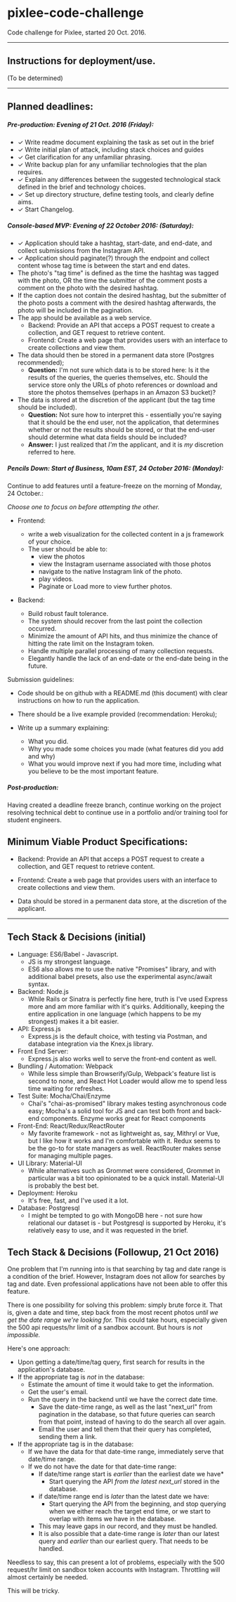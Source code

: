 # pixlee-code-challenge

Code challenge for Pixlee, started 20 Oct. 2016.

---

## Instructions for deployment/use.

(To be determined)

---

## Planned deadlines:

##### Pre-production: Evening of 21 Oct. 2016 (Friday):

* ✓ Write readme document explaining the task as set out in the brief
* ✓ Write initial plan of attack, including stack choices and guides
* ✓ Get clarification for any unfamiliar phrasing.  
* ✓ Write backup plan for any unfamiliar technologies that the plan requires.
* ✓ Explain any differences between the suggested technological stack defined in the brief and technology choices.
* ✓ Set up directory structure, define testing tools, and clearly define aims.  
* ✓ Start Changelog.

##### Console-based MVP: Evening of 22 October 2016: (Saturday):

* ✓ Application should take a hashtag, start-date, and end-date, and collect submissions from the Instagram API.
* ✓ Application should paginate(?) through the endpoint and collect content whose tag time is between the start and end dates.
* The photo's "tag time" is defined as the time the hashtag was tagged with the photo, OR the time the submitter of the comment posts a comment on the photo with the desired hashtag.  
* If the caption does not contain the desired hashtag, but the submitter of the photo posts a comment with the desired hashtag afterwards, the photo will be included in the pagination.
* The app should be available as a web service.
  * Backend: Provide an API that acceps a POST request to create a collection, and GET request to retrieve content.
  * Frontend: Create a web page that provides users with an interface to create collections and view them.  
* The data should then be stored in a permanent data store (Postgres recommended);
  * **Question:** I'm not sure which data is to be stored here: Is it the results of the queries, the queries themselves, etc. Should the service store only the URLs of photo references or download and store the photos themselves (perhaps in an Amazon S3 bucket)?
* The data is stored at the discretion of the applicant (but the tag time should be included).
  * **Question:** Not sure how to interpret this - essentially you're saying that it should be the end user, not the application, that determines whether or not the results should be stored, or that the end-user should determine what data fields should be included?
  * **Answer:** I just realized that *I'm* the applicant, and it is *my* discretion referred to here.

##### Pencils Down: Start of Business, 10am EST, 24 October 2016: (Monday):

Continue to add features until a feature-freeze on the morning of Monday, 24 October.:

*Choose one to focus on before attempting the other.*

* Frontend:
  * write a web visualization for the collected content in a js framework of your choice.
  * The user should be able to:
    * view the photos
    * view the Instagram username associated with those photos
    * navigate to the native Instagram link of the photo.
    * play videos.
    * Paginate or Load more to view further photos.

* Backend:
  * Build robust fault tolerance.
  * The system should recover from the last point the collection occurred.  
  * Minimize the amount of API hits, and thus minimize the chance of hitting the rate limit on the Instagram token.
  * Handle multiple parallel processing of many collection requests.  
  * Elegantly handle the lack of an end-date or the end-date being in the future.

Submission guidelines:

* Code should be on github with a README.md (this document) with clear instructions on how to run the application.

* There should be a live example provided (recommendation: Heroku);

* Write up a summary explaining:
  * What you did.
  * Why you made some choices you made (what features did you add and why)
  * What you would improve next if you had more time, including what you believe to be the most important feature.  

##### Post-production:

Having created a deadline freeze branch, continue working on the project resolving technical debt to continue use in a portfolio and/or training tool for student engineers.

## Minimum Viable Product Specifications:

* Backend: Provide an API that acceps a POST request to create a collection, and GET request to retrieve content.

* Frontend: Create a web page that provides users with an interface to create collections and view them.  

* Data should be stored in a permanent data store, at the discretion of the applicant.

---

## Tech Stack & Decisions (initial)

* Language: ES6/Babel - Javascript.
  * JS is my strongest language.
  * ES6 also allows me to use the native "Promises" library, and with additional babel presets, also use the experimental async/await syntax.
* Backend: Node.js
  * While Rails or Sinatra is perfectly fine here, truth is I've used Express more and am more familiar with it's quirks.  Additionally, keeping the entire application in one language (which happens to be my strongest) makes it a bit easier.
* API: Express.js
  * Express.js is the default choice, with testing via Postman, and database integration via the Knex.js library.
* Front End Server:
  * Express.js also works well to serve the front-end content as well.
* Bundling / Automation: Webpack
  * While less simple than Browserify/Gulp, Webpack's feature list is second to none, and React Hot Loader would allow me to spend less time waiting for refreshes.  
* Test Suite: Mocha/Chai/Enzyme
  * Chai's "chai-as-promised" library makes testing asynchronous code easy; Mocha's a solid tool for JS and can test both front and back-end components. Enzyme works great for React components
* Front-End: React/Redux/ReactRouter
  * My favorite framework - not as lightweight as, say, Mithryl or Vue, but I like how it works and I'm comfortable with it.  Redux seems to be the go-to for state managers as well.  ReactRouter makes sense for managing multiple pages.
* UI Library: Material-UI
  * While alternatives such as Grommet were considered, Grommet in particular was a bit too opinionated to be a quick install. Material-UI is probably the best bet. 
* Deployment: Heroku
  * It's free, fast, and I've used it a lot.
* Database: Postgresql
  * I might be tempted to go with MongoDB here - not sure how relational our dataset is - but Postgresql is supported by Heroku, it's relatively easy to use, and it was requested in the brief.  

## Tech Stack & Decisions (Followup, 21 Oct 2016)

One problem that I'm running into is that searching by tag and date range is a condition of the brief.  However, Instagram does not allow for searches by tag and date. Even professional applications have not been able to offer this feature.

There is one possibility for solving this problem: simply brute force it. That is, given a date and time, step back from the most recent photos *until we get the date range we're looking for.*  This could take hours, especially given the 500 api requests/hr limit of a sandbox account.  But hours is *not impossible.*

Here's one approach:

* Upon getting a date/time/tag query, first search for results in the application's database.  
* If the appropriate tag is *not* in the database:
  * Estimate the amount of time it would take to get the information.
  * Get the user's email.
  * Run the query in the backend until we have the correct date time.
    * Save the date-time range, as well as the last "next_url" from pagination in the database, so that future queries can search from that point, instead of having to do the search all over again.  
    * Email the user and tell them that their query has completed, sending them a link.
* If the appropriate tag is in the database:
  * If we have the data for that date-time range, immediately serve that date/time range.
  * If we do not have the date for that date-time range:
    * If date/time range start is *earlier* than the earliest date we have*
      * Start querying the API *from the latest next_url* stored in the database.
    * if date/time range end is *later* than the latest date we have:
      * Start querying the API from the beginning, and stop querying when we either reach the target end time, or we start to overlap with items we have in the database.
    * This may leave gaps in our record, and they must be handled.
    * It is also possible that a date-time range is *later* than our latest query and *earlier* than our earliest query.  That needs to be handled.  

Needless to say, this can present a lot of problems, especially with the 500 request/hr limit on sandbox token accounts with Instagram.  Throttling will almost certainly be needed.

This will be tricky.
